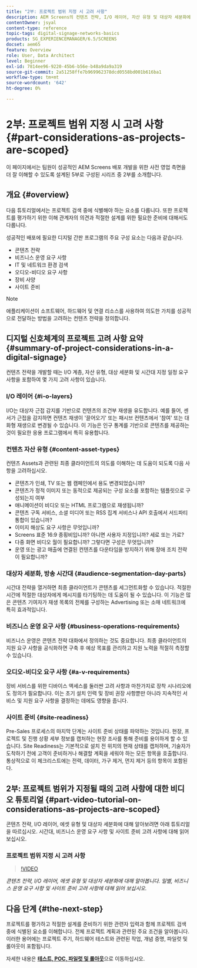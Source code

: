 ```yaml
---
title: "2부: 프로젝트 범위 지정 시 고려 사항"
description: AEM Screens의 컨텐츠 전략, I/O 레이어, 자산 유형 및 대상자 세분화에 대해 알아봅니다. 작업 영역, 비즈니스 운영 요구 사항 및 사이트 준비 고려 사항에 대해 읽어 보십시오.
contentOwner: jsyal
content-type: reference
topic-tags: digital-signage-networks-basics
products: SG_EXPERIENCEMANAGER/6.5/SCREENS
docset: aem65
feature: Overview
role: User, Data Architect
level: Beginner
exl-id: 7814ee96-9220-45b6-b56e-b48a9da9a319
source-git-commit: 2a51258ffe7b969962378dcd0558bd001b616ba1
workflow-type: tm+mt
source-wordcount: '642'
ht-degree: 0%

---
```


# 2부: 프로젝트 범위 지정 시 고려 사항 {#part-considerations-as-projects-are-scoped}

이 페이지에서는 팀원이 성공적인 AEM Screens 배포 개발을 위한 사전 영업 측면을 더 잘 이해할 수 있도록 설계된 5부로 구성된 시리즈 중 2부를 소개합니다.

## 개요 {#overview}

다음 튜토리얼에서는 프로젝트 검색 중에 식별해야 하는 요소를 다룹니다. 또한 프로젝트를 평가하기 위한 이해 관계자의 의견과 적절한 설계를 위한 필요한 준비에 대해서도 다룹니다.

성공적인 배포에 필요한 디지털 간판 프로그램의 주요 구성 요소는 다음과 같습니다.

* 콘텐츠 전략
* 비즈니스 운영 요구 사항
* IT 및 네트워크 환경 검색
* 오디오-비디오 요구 사항
* 장비 사양
* 사이트 준비

>[!NOTE]
>
>애플리케이션이 소프트웨어, 하드웨어 및 연결 리소스를 사용하여 의도한 가치를 성공적으로 전달하는 방법을 고려하는 컨텐츠 전략을 정의합니다.

## 디지털 신호체계의 프로젝트 고려 사항 요약 {#summary-of-project-considerations-in-a-digital-signage}

컨텐츠 전략을 개발할 때는 I/O 계층, 자산 유형, 대상 세분화 및 시간대 지정 일정 요구 사항을 포함하여 몇 가지 고려 사항이 있습니다.

### I/O 레이어 {#i-o-layers}

I/O는 대상자 근접 감지를 기반으로 컨텐츠의 조건부 재생을 유도합니다. 예를 들어, 센서가 근접을 감지하면 컨텐츠 재생이 &#39;끌어오기&#39; 또는 패시브 컨텐츠에서 &#39;참여&#39; 또는 대화형 재생으로 변경될 수 있습니다. 이 기능은 인구 통계를 기반으로 콘텐츠를 제공하는 것이 필요한 응용 프로그램에서 특히 유용합니다.

### 컨텐츠 자산 유형 {#content-asset-types}

컨텐츠 Assets과 관련된 최종 클라이언트의 의도를 이해하는 데 도움이 되도록 다음 사항을 고려하십시오.

* 콘텐츠가 인쇄, TV 또는 웹 캠페인에서 용도 변경되었습니까?
* 콘텐츠가 정적 이미지 또는 동적으로 제공되는 구성 요소를 포함하는 템플릿으로 구성되는지 여부
* 애니메이션이 비디오 또는 HTML 프로그램으로 재생됩니까?
* 콘텐츠 구독 서비스, 소셜 미디어 또는 RSS 집계 서비스나 API 호출에서 서드파티 통합이 있습니까?
* 이미지 해상도 요구 사항은 무엇입니까?
* Screens 표준 16:9 종횡비입니까? 아니면 사용자 지정입니까? 세로 또는 가로?
* 다중 화면 비디오 월이 필요합니까? 그렇다면 구성은 무엇입니까?
* 운영 또는 광고 매출에 연결된 컨텐츠를 다운타임을 방지하기 위해 장애 조치 전략이 필요합니까?

### 대상자 세분화, 방송 시간대 {#audience-segmentation-day-parts}

시간대 전략을 열거하면 최종 클라이언트가 콘텐츠를 세그먼트화할 수 있습니다. 적절한 시간에 적절한 대상자에게 메시지를 타기팅하는 데 도움이 될 수 있습니다. 이 기능은 많은 콘텐츠 기여자가 재생 목록의 전체를 구성하는 Advertising 또는 소매 네트워크에 특히 효과적입니다.

### 비즈니스 운영 요구 사항 {#business-operations-requirements}

비즈니스 운영은 콘텐츠 전략 대화에서 정의하는 것도 중요합니다. 최종 클라이언트의 지원 요구 사항을 공식화하면 구축 후 예상 목표를 관리하고 지원 노력을 적절히 측정할 수 있습니다.

### 오디오-비디오 요구 사항 {#a-v-requirements}

장비 서비스를 위한 디바이스 액세스를 둘러싼 고려 사항과 마찬가지로 장착 시나리오에도 정의가 필요합니다. 이는 초기 설치 인력 및 장비 권장 사항뿐만 아니라 지속적인 서비스 및 지원 요구 사항을 결정하는 데에도 영향을 줍니다.

### 사이트 준비 {#site-readiness}

Pre-Sales 프로세스의 마지막 단계는 사이트 준비 상태를 파악하는 것입니다. 현장, 프로젝트 및 진행 상황 세부 정보를 캡처하는 현장 조사를 통해 준비를 용이하게 할 수 있습니다. Site Readiness는 기본적으로 설치 전 위치의 현재 상태를 캡처하며, 기술자가 도착하기 전에 고객이 준비하거나 해결할 계획을 세워야 하는 모든 항목을 호출합니다. 통상적으로 이 체크리스트에는 전력, 데이터, 가구 제거, 먼지 제거 등의 항목이 포함된다.

## 2부: 프로젝트 범위가 지정될 때의 고려 사항에 대한 비디오 튜토리얼 {#part-video-tutorial-on-considerations-as-projects-are-scoped}

콘텐츠 전략, I/O 레이어, 에셋 유형 및 대상자 세분화에 대해 알아보려면 아래 튜토리얼을 따르십시오. 시간대, 비즈니스 운영 요구 사항 및 사이트 준비 고려 사항에 대해 읽어보십시오.

### 프로젝트 범위 지정 시 고려 사항

>[!VIDEO](https://video.tv.adobe.com/v/28380)

*콘텐츠 전략, I/O 레이어, 에셋 유형 및 대상자 세분화에 대해 알아봅니다. 일별, 비즈니스 운영 요구 사항 및 사이트 준비 고려 사항에 대해 읽어 보십시오.*

## 다음 단계 {#the-next-step}

프로젝트를 평가하고 적절한 설계를 준비하기 위한 관련자 입력과 함께 프로젝트 검색 중에 식별된 요소를 이해합니다. 전체 프로젝트 계획과 관련된 주요 조건을 알아봅니다. 이러한 용어에는 프로젝트 주기, 하드웨어 테스트와 관련된 작업, 개념 증명, 파일럿 및 롤아웃이 포함됩니다.

자세한 내용은 **[테스트, POC, 파일럿 및 롤아웃](testing-pocs-pilots-rollouts.md)**&#x200B;으로 이동하십시오.
